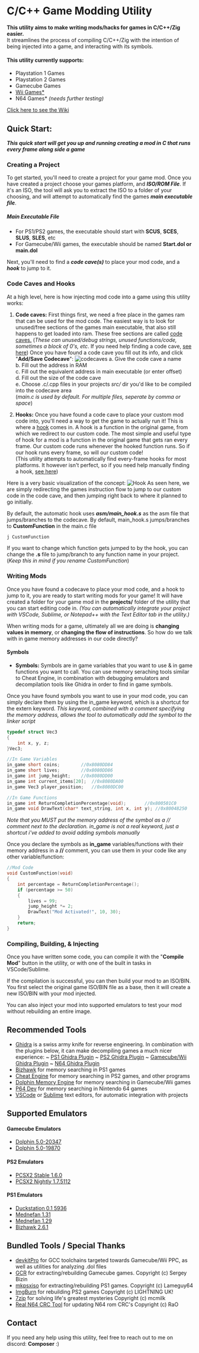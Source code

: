 # C/C++ Game Modding Utility

**This utility aims to make writing mods/hacks for games in C/C++/Zig easier.**  
It streamlines the process of compiling C/C++/Zig with the intention of being injected into a game, and interacting with its symbols.

#### This utility currently supports:
- Playstation 1 Games
- Playstation 2 Games
- Gamecube Games
- [Wii Games*](https://github.com/C0mposer/C-Game-Modding-Utility/wiki/Wii-Specific-Setup)
- N64 Games* *(needs further testing)*

[Click here to see the Wiki](https://github.com/C0mposer/C-Game-Modding-Utility/wiki)

## Quick Start:
***This quick start will get you up and running creating a mod in C that runs every frame along side a game***

### Creating a Project
To get started, you'll need to create a project for your game mod.
Once you have created a project choose your games platform, and ***ISO/ROM File***. If it's an ISO, the tool will ask you to extract the ISO to a folder of your choosing, and will attempt to automatically find the games ***main executable file***.
##### Main Executable File
* For PS1/PS2 games, the executable should start with **SCUS**, **SCES**, 
**SLUS**, **SLES**, etc
* For Gamecube/Wii games, the executable should be named **Start.dol or main.dol**

Next, you'll need to find a ***code cave(s)*** to place your mod code, and a ***hook*** to jump to it.
### Code Caves and Hooks
At a high level, here is how injecting mod code into a game using this utility works:
1.  **Code caves:** First things first, we need a free place in the games ram that can be used for the mod code. The easiest way is to look for unused/free sections of the games main executable, that also still happens to get loaded into ram. These free sections are called [code caves.](https://en.wikipedia.org/wiki/Code_cave)  (*These can unused/debug strings, unused functions/code, sometimes a block of 0's, etc*. If you need help finding a code cave, [see here](https://github.com/C0mposer/C-Game-Modding-Utility/wiki/Code-Caves))
Once you have found a code cave you fill out its info, and click "**Add/Save Codecave**": 
![codecaves](images/codecaves.png)
a. Give the code cave a name  
b. Fill out the address in RAM  
c. Fill out the equivalent address in main executable (or enter offset)  
d. Fill out the size of the code cave  
e. Choose .c/.cpp files in your projects *src/* dir you'd like to be compiled into the codecave area  
(*main.c is used by default. For multiple files, seperate by comma or space*)  
  
2. **Hooks:** Once you have found a code cave to place your custom mod code into, you'll need a way to get the game to actually run it! This is where a [hook](https://en.wikipedia.org/wiki/Hooking#:~:text=Function%20hooking%20is%20implemented%20by,injected%20code) comes in. A hook is a function in the original game, from which we redirect to our custom code. The most simple and useful type of hook for a mod is a function in the original game that gets ran every frame. Our custom code runs whenever the hooked function runs. So if our hook runs every frame, so will our custom code!  
(This utility attempts to automatically find every-frame hooks for most platforms. It however isn't perfect, so if you need help manually finding a hook, [see here](https://github.com/C0mposer/C-Game-Modding-Utility/wiki/Finding-A-Hook#finding-an-every-frame-hook))

Here is a very basic visualization of the concept:
![Hook](images/hooks.png)
As seen here, we are simply redirecting the games instruction flow to jump to our custom code in the code cave, and then jumping right back to where it planned to go initially.

By default, the automatic hook uses ***asm/main_hook.s*** as the asm file that jumps/branches to the codecave. By default, main_hook.s jumps/branches to **CustomFunction** in the main.c file
```asm
j CustomFunction
```

If you want to change which function gets jumped to by the hook, you can change the **.s** file to jump/branch to any function name in your project. (*Keep this in mind if you rename CustomFunction*)

### Writing Mods
Once you have found a codecave to place your mod code, and a hook to jump to it, you are ready to start writing mods for your game! 
It will have created a folder for your game mod in the **projects/** folder of the utility that you can start editing code in. 
*(You can automatically integrate your project with VSCode, Sublime, or Notepad++ with the Text Editor tab in the utility.)*

When writing mods for a game, ultimately all we are doing is **changing values in memory**, or **changing the flow of instructions**. So how do we talk with in game memory addresses in our code directly?
#### Symbols
- **Symbols:** Symbols are in game variables that you want to use & in game functions you want to call. You can use memory seraching tools similar to Cheat Engine, in combination with debugging emulators and decompilation tools like Ghidra in order to find in game symbols.

Once you have found symbols you want to use in your mod code, you can simply declare them by using the in_game keyword, which is a shortcut for the extern keyword. *This keyword, combined with a comment specifying the memory address, allows the tool to automatically add the symbol to the linker script*

```c
typedef struct Vec3
{
    int x, y, z;
}Vec3;

//In Game Variables
in_game short coins; 	 	//0x8080DD84
in_game short lives; 	 	//0x8080DD86
in_game int jump_height;	//0x8080DD00
in_game int current_items[20];  //0x8080DA00
in_game Vec3 player_position;   //0x8080DC00

//In Game Functions
in_game int ReturnCompletionPercentage(void); 	 	//0x800501C0
in_game void DrawText(char* text_string, int x, int y); //0x80048250

```
*Note that you MUST put the memory address of the symbol as a // comment next to the declaration. in_game is not a real keyword, just a shortcut i've added to avoid adding symbols manually*

Once you declare the symbols as **in_game** variables/functions with their memory address in a **//** comment, you can use them in your code like any other variable/function:
```c
//Mod Code
void CustomFunction(void) 
{
    int percentage = ReturnCompletionPercentage();
    if (percentage >= 50)
    {
        lives = 99;
        jump_height *= 2;
        DrawText("Mod Activated!", 10, 30);
    }
    return;
}
```

### Compiling, Building, & Injecting
Once you have written some code, you can compile it with the "**Compile Mod**" button in the utility, or with one of the built in tasks in VSCode/Sublime.

If the compilation is successful, you can then build your mod to an ISO/BIN. You first select the original game ISO/BIN file as a base, then it will create a new ISO/BIN with your mod injected.

You can also inject your mod into supported emulators to test your mod without rebuilding an entire image. 

## Recommended Tools
 - [Ghidra](https://github.com/NationalSecurityAgency/ghidra/releases) is a swiss army knife for reverse engineering. In combination with the plugins below, it can make decompiling games a much nicer experience:
 ~ [PS1 Ghidra Plugin](https://github.com/lab313ru/ghidra_psx_ldr)
 ~ [PS2 Ghidra Plugin](https://github.com/chaoticgd/ghidra-emotionengine-reloaded)
 ~ [Gamecube/Wii Ghidra Plugin](https://github.com/Cuyler36/Ghidra-GameCube-Loader)
 ~ [N64 Ghidra Plugin](https://github.com/zeroKilo/N64LoaderWV)
 - [Bizhawk](https://tasvideos.org/BizHawk/ReleaseHistory#Bizhawk261) for memory searching in PS1 games
 - [Cheat Engine](https://github.com/cheat-engine/cheat-engine) for memory searching in PS2 games, and other programs
 - [Dolphin Memory Engine](https://github.com/aldelaro5/Dolphin-memory-engine) for memory searching in Gamecube/Wii games
 - [P64 Dev](https://www.pj64-emu.com/nightly-builds) for memory searching in Nintendo 64 games
- [VSCode](https://github.com/microsoft/vscode) or [Sublime](https://www.sublimetext.com/) text editors, for automatic integration with projects
## Supported Emulators
#### Gamecube Emulators
 - [Dolphin 5.0-20347](https://dolphin-emu.org/download/dev/dc0814ae4622313d513468bdc377ee9c031de199/)  
 - [Dolphin 5.0-19870](https://dolphin-emu.org/download/dev/032c77b462a220016f23c5079e71bb23e0ad2adf/)   
 #### PS2 Emulators
 - [PCSX2 Stable 1.6.0](https://pcsx2.net/)  
 - [PCSX2 Nightly 1.7.5112](https://pcsx2.net/downloads/#:~:text=Links,Download)  
 #### PS1 Emulators
 - [Duckstation 0.1 5936](https://github.com/stenzek/duckstation/releases/tag/latest)  
 - [Mednefan 1.31](https://mednafen.github.io/releases/)  
 - [Mednefan 1.29](https://mednafen.github.io/releases/)  
 - [Bizhawk 2.6.1](https://tasvideos.org/BizHawk/ReleaseHistory#Bizhawk261)  

## Bundled Tools / Special Thanks
 - [devkitPro](https://github.com/devkitPro) for GCC toolchains targeted towards Gamecube/Wii PPC, as well as utilities for analyzing .dol files
 - [GCR](https://github.com/bsv798/gcrebuilder) for extracting/rebuilding Gamecube games. Copyright (c) Sergey Bizin
 - [mkpsxiso](https://github.com/Lameguy64/mkpsxiso) for extracting/rebuilding PS1 games. Copyright (c) Lameguy64
  - [ImgBurn](https://www.imgburn.com/) for rebuilding PS2 games Copyright (c) LIGHTNING UK!
  - [7zip](https://github.com/mcmilk/7-Zip) for solving life's greatest mysteries Copyright (c) mcmilk
  - [Real N64 CRC Tool](https://www.smwcentral.net/?p=section&a=details&id=8799) for updating N64 rom CRC's Copyright (c) RaO

## Contact

If you need any help using this utility, feel free to reach out to me on discord: **Composer** :)
